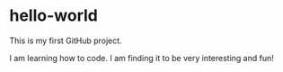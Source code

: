 # hello-world
This is my first GitHub project.

I am learning how to code.  I am finding it to be very interesting and fun!  
